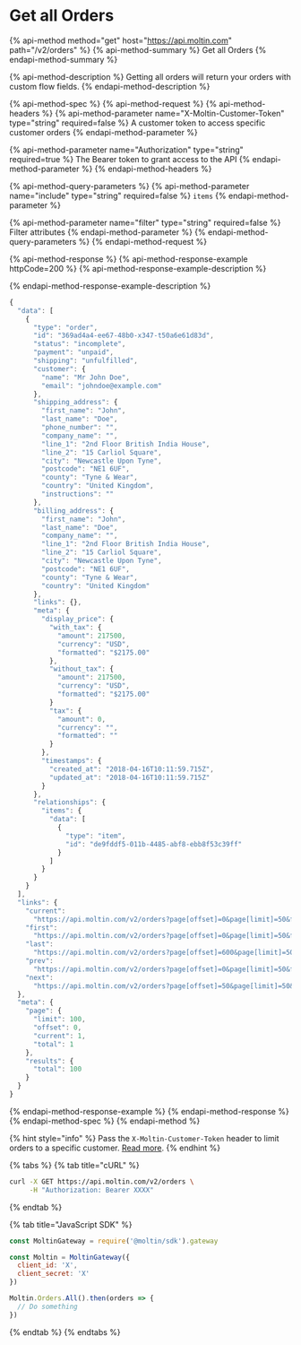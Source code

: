 # Get all Orders

{% api-method method="get" host="https://api.moltin.com" path="/v2/orders" %}
{% api-method-summary %}
Get all Orders
{% endapi-method-summary %}

{% api-method-description %}
Getting all orders will return your orders with custom flow fields.
{% endapi-method-description %}

{% api-method-spec %}
{% api-method-request %}
{% api-method-headers %}
{% api-method-parameter name="X-Moltin-Customer-Token" type="string" required=false %}
A customer token to access specific customer orders
{% endapi-method-parameter %}

{% api-method-parameter name="Authorization" type="string" required=true %}
The Bearer token to grant access to the API
{% endapi-method-parameter %}
{% endapi-method-headers %}

{% api-method-query-parameters %}
{% api-method-parameter name="include" type="string" required=false %}
`items`
{% endapi-method-parameter %}

{% api-method-parameter name="filter" type="string" required=false %}
Filter attributes
{% endapi-method-parameter %}
{% endapi-method-query-parameters %}
{% endapi-method-request %}

{% api-method-response %}
{% api-method-response-example httpCode=200 %}
{% api-method-response-example-description %}

{% endapi-method-response-example-description %}

```javascript
{
  "data": [
    {
      "type": "order",
      "id": "369ad4a4-ee67-48b0-x347-t50a6e61d83d",
      "status": "incomplete",
      "payment": "unpaid",
      "shipping": "unfulfilled",
      "customer": {
        "name": "Mr John Doe",
        "email": "johndoe@example.com"
      },
      "shipping_address": {
        "first_name": "John",
        "last_name": "Doe",
        "phone_number": "",
        "company_name": "",
        "line_1": "2nd Floor British India House",
        "line_2": "15 Carliol Square",
        "city": "Newcastle Upon Tyne",
        "postcode": "NE1 6UF",
        "county": "Tyne & Wear",
        "country": "United Kingdom",
        "instructions": ""
      },
      "billing_address": {
        "first_name": "John",
        "last_name": "Doe",
        "company_name": "",
        "line_1": "2nd Floor British India House",
        "line_2": "15 Carliol Square",
        "city": "Newcastle Upon Tyne",
        "postcode": "NE1 6UF",
        "county": "Tyne & Wear",
        "country": "United Kingdom"
      },
      "links": {},
      "meta": {
        "display_price": {
          "with_tax": {
            "amount": 217500,
            "currency": "USD",
            "formatted": "$2175.00"
          },
          "without_tax": {
            "amount": 217500,
            "currency": "USD",
            "formatted": "$2175.00"
          }
          "tax": {
            "amount": 0,
            "currency": "",
            "formatted": ""
          }
        },
        "timestamps": {
          "created_at": "2018-04-16T10:11:59.715Z",
          "updated_at": "2018-04-16T10:11:59.715Z"
        }
      },
      "relationships": {
        "items": {
          "data": [
            {
              "type": "item",
              "id": "de9fddf5-011b-4485-abf8-ebb8f53c39ff"
            }
          ]
        }
      }
    }
  ],
  "links": {
    "current":
      "https://api.moltin.com/v2/orders?page[offset]=0&page[limit]=50&filter=",
    "first":
      "https://api.moltin.com/v2/orders?page[offset]=0&page[limit]=50&filter=",
    "last":
      "https://api.moltin.com/v2/orders?page[offset]=600&page[limit]=50&filter=",
    "prev":
      "https://api.moltin.com/v2/orders?page[offset]=0&page[limit]=50&filter=",
    "next":
      "https://api.moltin.com/v2/orders?page[offset]=50&page[limit]=50&filter="
  },
  "meta": {
    "page": {
      "limit": 100,
      "offset": 0,
      "current": 1,
      "total": 1
    },
    "results": {
      "total": 100
    }
  }
}
```
{% endapi-method-response-example %}
{% endapi-method-response %}
{% endapi-method-spec %}
{% endapi-method %}

{% hint style="info" %}
Pass the `X-Moltin-Customer-Token` header to limit orders to a specific customer. [Read more](../customers/customer-tokens.md).
{% endhint %}

{% tabs %}
{% tab title="cURL" %}
```bash
curl -X GET https://api.moltin.com/v2/orders \
     -H "Authorization: Bearer XXXX"
```
{% endtab %}

{% tab title="JavaScript SDK" %}
```javascript
const MoltinGateway = require('@moltin/sdk').gateway

const Moltin = MoltinGateway({
  client_id: 'X',
  client_secret: 'X'
})

Moltin.Orders.All().then(orders => {
  // Do something
})
```
{% endtab %}
{% endtabs %}

